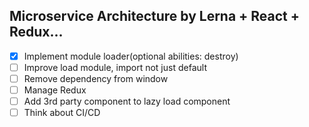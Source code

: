 ## Microservice Architecture by Lerna + React + Redux...

- [X] Implement module loader(optional abilities: destroy)
- [ ] Improve load module, import not just default
- [ ] Remove dependency from window
- [ ] Manage Redux
- [ ] Add 3rd party component to lazy load component
- [ ] Think about CI/CD 
